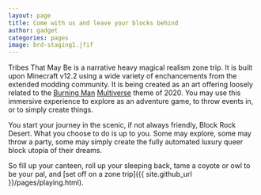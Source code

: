 ```yaml
---
layout: page
title: Come with us and leave your blocks behind
author: gadget
categories: pages
image: brd-staging1.jfif
---
```


Tribes That May Be is a narrative heavy magical realism zone trip. It is built upon Minecraft v12.2 using a wide variety of enchancements from the extended modding community. It is being created as an art offering loosely related to the [Burning Man](https://burningman.org/) [Multiverse](https://journal.burningman.org/2020/04/news/official-announcements/brc-2020-update/) theme of 2020. You may use this immersive experience to explore as an adventure game, to throw events in, or to simply create things.

You start your journey in the scenic, if not always friendly, Block Rock Desert. What you choose to do is up to you. Some may explore, some may throw a party, some may simply create the fully automated luxury queer block utopia of their dreams.

So fill up your canteen, roll up your sleeping back, tame a coyote or owl to be your pal, and [set off on a zone trip]({{ site.github_url }}/pages/playing.html).
